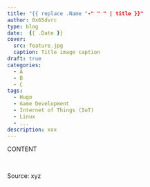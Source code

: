 ```yaml
---
title: "{{ replace .Name "-" " " | title }}"
author: 0x65dvrc
type: blog
date:  {{ .Date }}
cover: 
  src: feature.jpg
  caption: Title image caption
draft: true
categories:
  - A
  - B
  - C
tags:
  - Hugo
  - Game Development
  - Internet of Things (IoT)
  - Linux
  - ...
description: xxx
---
```


CONTENT

&nbsp;

Source: xyz